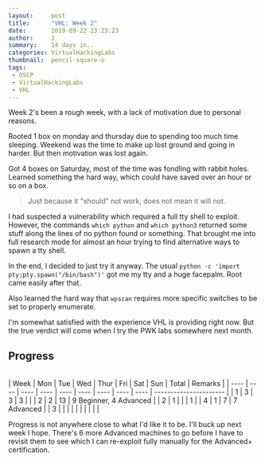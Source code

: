 ```yaml
---
layout:     post
title:      "VHL: Week 2"
date:       2019-09-22 23:23:23
author:     J
summary:    14 days in..
categories: VirtualHackingLabs
thumbnail:  pencil-square-o
tags:
 - OSCP
 - VirtualHackingLabs
 - VHL
---
```


Week 2's been a rough week, with a lack of motivation due to personal reasons.

Rooted 1 box on monday and thursday due to spending too much time sleeping. Weekend was the time to make up lost ground and going in harder. But then motivation was lost again.

Got 4 boxes on Saturday, most of the time was fondling with rabbit holes. Learned something the hard way, which could have saved over an hour or so on a box.

> Just because it "should" not work, does not mean it will not.

I had suspected a vulnerability which required a full tty shell to exploit. However, the commands `which python` and `which python3` returned some stuff along the lines of no python found or something. That brought me into full research mode for almost an hour trying to find alternative ways to spawn a tty shell.

In the end, I decided to just try it anyway. The usual `python -c 'import pty;pty.spawn("/bin/bash")'` got me my tty and a huge facepalm. Root came easily after that.

Also learned the hard way that `wpscan` requires more specific switches to be set to properly enumerate.

I'm somewhat satisfied with the experience VHL is providing right now. But the true verdict will come when I try the PWK labs somewhere next month.

## Progress
<br>
| Week | Mon  | Tue  | Wed  | Thur | Fri  | Sat  | Sun  | Total  | Remarks                |
| ---- | ---- | ---- | ---- | ---- | ---- | ---- | ---- | ---- | ---------------------- |
| 1    | 3    | 3    | 3    |      |      | 2    | 2    | 13   | 9 Beginner, 4 Advanced |
| 2    | 1    |      |      | 1    |      | 4    | 1    | 7    | 7 Advanced             |
| 3    |      |      |      |      |      |      |      |      |                        |

<br>

Progress is not anywhere close to what I'd like it to be. I'll buck up next week I hope. There's 6 more Advanced machines to go before I have to revisit them to see which I can re-exploit fully manually for the Advanced+ certification.

